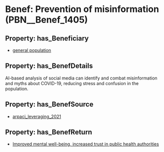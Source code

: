 # Benef: __Prevention of misinformation__ (PBN__Benef_1405)

## Property: has_Beneficiary

* [general population](../Stakeholder/PBN__Stakeholder_9)

## Property: has_BenefDetails

AI-based analysis of social media can identify and combat misinformation and myths about COVID-19, reducing stress and confusion in the population.

## Property: has_BenefSource

* [arpaci_leveraging_2021](../Article/PBN__Article_297)

## Property: has_BenefReturn

* [Improved mental well-being, increased trust in public health authorities](../BenefReturn/PBN__BenefReturn_1594)

